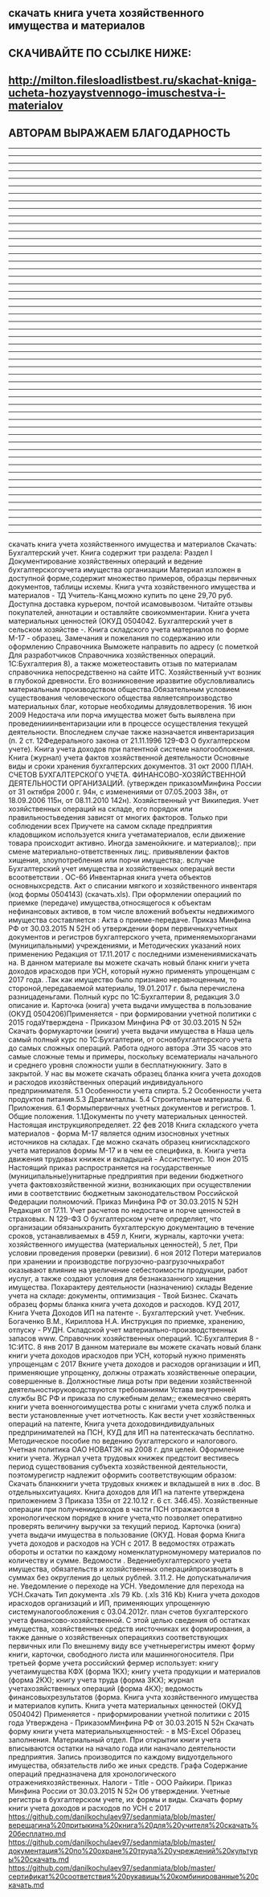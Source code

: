 скачать книга учета хозяйственного имущества и материалов
--------------------------------------------------
СКАЧИВАЙТЕ ПО ССЫЛКЕ НИЖЕ:
--------------------------------------------------
http://milton.filesloadlistbest.ru/skachat-kniga-ucheta-hozyaystvennogo-imuschestva-i-materialov
--------------------------------------------------
АВТОРАМ ВЫРАЖАЕМ БЛАГОДАРНОСТЬ
--------------------------------------------------
--------------------------------------------------
--------------------------------------------------
--------------------------------------------------
--------------------------------------------------
--------------------------------------------------
--------------------------------------------------
--------------------------------------------------
--------------------------------------------------
--------------------------------------------------
--------------------------------------------------
--------------------------------------------------
--------------------------------------------------
--------------------------------------------------
--------------------------------------------------
--------------------------------------------------
--------------------------------------------------
--------------------------------------------------
--------------------------------------------------
--------------------------------------------------
--------------------------------------------------
--------------------------------------------------
--------------------------------------------------
--------------------------------------------------
--------------------------------------------------
--------------------------------------------------
--------------------------------------------------
--------------------------------------------------
--------------------------------------------------
--------------------------------------------------
--------------------------------------------------
--------------------------------------------------
--------------------------------------------------
--------------------------------------------------
--------------------------------------------------
--------------------------------------------------
--------------------------------------------------
--------------------------------------------------
--------------------------------------------------
--------------------------------------------------
--------------------------------------------------
--------------------------------------------------
--------------------------------------------------
--------------------------------------------------
--------------------------------------------------
--------------------------------------------------
--------------------------------------------------
--------------------------------------------------
--------------------------------------------------
--------------------------------------------------
--------------------------------------------------
--------------------------------------------------
--------------------------------------------------
скачать книга учета хозяйственного имущества и материалов Скачать: Бухгалтерский учет.  Книга содержит три раздела: Раздел I Документирование хозяйственных операций и ведение бухгалтерскогоучета имущества организации  Материал изложен в доступной форме,содержит множество примеров, образцы первичных документов, таблицы исхемы. Книга учта хозяйственного имущества и материалов - ТД Учитель-Канц,можно купить по цене 29,70 руб. Доступна доставка курьером, почтой исамовывозом. Читайте отзывы покупателей, аннотации и оставляйте своикомментарии. Книга учета материальных ценностей (ОКУД 0504042. Бухгалтерский учет в сельском хозяйстве -. Книга складского учета материалов по форме М-17 - образец. Замечания и пожелания по содержанию или оформлению Справочника Выможете направить по адресу  (с пометкой Для разработчиков Справочника хозяйственных операций. 1С:Бухгалтерия 8), а также можетеоставить отзыв по материалам справочника непосредственно на сайте ИТС. Хозяйственный учт возник в глубокой древности. Его возникновение иразвитие обусловливались материальным производством общества.Обязательным условием существования человеческого общества являетсяпроизводство материальных благ, которые необходимы дляудовлетворения. 16 июн 2009  Недостача или порча имущества может быть выявлена при проведенииинвентаризации или в процессе осуществления текущей деятельности. Впоследнем случае также назначается инвентаризация (п. 2 ст. 12Федерального закона от 21.11.1996  129-ФЗ О бухгалтерском учете). Книга учета доходов при патентной системе налогообложения. Книга (журнал) учета фактов хозяйственной деятельности
Основные виды и сроки хранения бухгалтерских документов. 31 окт 2000  ПЛАН. СЧЕТОВ БУХГАЛТЕРСКОГО УЧЕТА. ФИНАНСОВО-ХОЗЯЙСТВЕННОЙ ДЕЯТЕЛЬНОСТИ ОРГАНИЗАЦИЙ. (утвержден приказомМинфина России от 31 октября 2000 г.  94н, с изменениями от 07.05.2003 38н, от 18.09.2006  115н, от 08.11.2010  142н). Хозяйственный учт  Википедия. Учет хозяйственных операций на складе, его порядок или правильностьведения зависят от многих факторов. Только при соблюдении всех  Приучете на самом складе предприятия кладовщиком используется книга учетаматериалов, если движение товара происходит активно. Иногда заменойкниге. и материалов);.  при смене материально-ответственных лиц;.  привыявлении фактов хищения, злоупотребления или порчи имущества;.  вслучае  Бухгалтерский учет имущества и хозяйственных операций вести всоответствии . ОС-6б Инвентарная книга учета объектов основныхсредств. Акт о списании мягкого и хозяйственного инвентаря (код формы 0504143) (скачать.xls). При оформлении операциий по приемке (передаче) имущества,относящегося к объектам нефинансовых активов, в том числе вложений вобъекты недвижимого имущества составляется : Акта о приеме-передаче. Приказ Минфина РФ от 30.03.2015 N 52Н об утверждении форм первичныхучетных документов и регистров бухгалтерского учета, применяемыхорганами  (муниципальными) учреждениями, и Методических указаний ноих применению  Редакция от 17.11.2017  с последними изменениямискачать на. В данном материале вы можете скачать новый бланк книги учета доходов ирасходов при УСН, который нужно применять упрощенцам с 2017 года. .Так как имущество было признано неравноценным, то стороной,передаваемой материалы, 19.01.2017 г. была перечислена разницаденьгами. Полный курс по 1С:Бухгалтерии 8, редакция 3.0  описание и. Карточка (книга) учета выдачи имущества в пользование (ОКУД 0504206)Применяется - при формировании учетной политики с 2015 годаУтверждена - Приказом Минфина РФ от 30.03.2015 N 52н Скачать формукарточки (книги) учета выдачи имущества в
Наша цель  самый полный курс по 1С:Бухгалтерии, от основбухгалтерского учета до самых сложных операций. Работа одного автора .Эти 35 часов  это самые сложные темы и примеры, поскольку всематериалы начального и среднего уровня сложности ушли в бесплатнуюкнигу. Зато в закрытой. У нас вы можете скачать образец бланка книга учета доходов и расходов ихозяйственных операций индивидуального предпринимателя. 5.1 Особенности учета спирта. 5.2 Особенности учета продуктов питания.5.3 Драгметаллы. 5.4 Строительные материалы. 6. Приложения. 6.1 Формыпервичных учетных документов и регистров. 1. Общие положения. 1.1Документы по учету материальных ценностей. Настоящая инструкцияопределяет. 22 фев 2018  Книга складского учета материалов - форма М-17 является одним изосновных учетных источников на складах. Где можно скачать образец книгискладского учета материалов формы М-17 и в чем ее специфика, в. Книга учета движения трудовых книжек и вкладышей - Ассистентус. 10 июн 2015  Настоящий приказ распространяется на государственные (муниципальные)унитарные предприятия при ведении бюджетного учета фактовхозяйственной жизни, возникающих при осуществлении ими в соответствиис бюджетным законодательством Российской Федерации полномочий. Приказ Минфина РФ от 30.03.2015 N 52Н  Редакция от 17.11. Учет расчетов по недостаче и порче ценностей в страховых. N 129-ФЗ О бухгалтерском учете определяет, что организации обязаныхранить бухгалтерскую документацию в течение сроков, устанавливаемых в 459 л, Книги, журналы, карточки учета: хозяйственного имущества (материальных ценностей), 5 лет, При условии проведения проверки (ревизии). 6 ноя 2012  Потери материалов при хранении и производстве погрузочно-разгрузочныхработ оказывают влияние на увеличение себестоимости продукции, работ иуслуг, а также создают условия для безнаказанного хищения имущества. Похарактеру деятельности (назначению) склады
Ведение учета на складе: документы, оптимизация - Твой Бизнес. Скачать образец формы бланка книга учета доходов и расходов. КУД 2017, Книга Учета Доходов ИП на патенте -. Бухгалтерский учет. Учебник. Богаченко В.М., Кириллова Н.А. Инструкция по приемке, хранению, отпуску  - РУДН. Складской учет материально-производственных запасов  www. Справочник хозяйственных операций. 1С:Бухгалтерия 8 - 1С:ИТС. 8 янв 2017  В данном материале вы можете скачать новый бланк книги учета доходов ирасходов при УСН, который нужно применять упрощенцам с 2017  Вкниге учета доходов и расходов организации и ИП, применяющие упрощенку, должны отражать хозяйственные операции, совершенные в. Должностные лица роты при ведении хозяйственной деятельностируководствуются требованиями Устава внутренней службы ВС РФ и приказа по служебным делам;; ежемесячно сверять книги учета военногоимущества роты с книгами учета служб полка и вести установленные учет иотчетность. Как вести учет хозяйственных операций на патенте, Книга учета доходовиндивидуальных предпринимателей на ПСН, КУД для ИП на патентескачать бесплатно.
Методическое пособие по ведению бухгалтерского и налогового. Учетная политика ОАО НОВАТЭК на 2008 г. для целей. Оформление книги учета. Журнал учета трудовых книжек предстоит вестивесь период существования субъекта хозяйственной деятельности, поэтомурегистр надлежит оформить соответствующим образом:  Скачать бланккниги учета трудовых книжек и вкладышей в них в .doc. В отдельныхситуациях. Книга доходов для ИП на патенте утверждена приложением  3 Приказа 135н от 22.10.12 г.  6 ст. 346.45). Хозяйственные операции при получениидоходов в части ПСН отражаются в хронологическом порядке в книге учета,что позволяет оперативно проверять величину выручки за текущий период. Карточка (книга) учета выдачи имущества в пользование (ОКУД. Новая форма Книга учета доходов и расходов на УСН с 2017. В ведомостях отражать обороты и остатки по каждому номенклатурномуномеру материалов по количеству и сумме. Ведомости . Ведениебухгалтерского учета имущества, обязательств и хозяйственных операцийпроизводить в суммах без округления до целых рублей. 3.11.2. Не допускатьналичия не. Уведомление о переходе на УСН. Уведомление для перехода на УСН.Скачать Тип документа .xls 79 Kb. (.xls 316 Kb) Книга учета доходов ирасходов организаций и ИП, применяющих упрощенную системуналогообложения с 03.04.2012г. план счетов бухгалтерского учета финансово-хозяйственной. С этой целью сведения об остатках имущества, хозяйственных средств иисточниках их формирования, а также данные о хозяйственных операцияхиз соответствующих первичных или  По внешнему виду все учетныерегистры имеют форму книги, карточки, свободного листа или машинногоносителя.
При третьей форме учета российский фермер использует:  книгу учетаимущества КФХ (форма  1КХ);  книгу учета продукции и материалов (форма  2КХ);  книгу учета труда (форма  3КХ);  журнал учетахозяйственных операций (форма  4КХ);  ведомость финансовыхрезультатов (форма. Книга учта хозяйственного имущества и материалов  купить. Книга учета материальных ценностей (ОКУД 0504042) Применяется - приформировании учетной политики с 2015 года Утверждена - ПриказомМинфина РФ от 30.03.2015 N 52н Скачать форму книги учета материальныхценностей: - в MS-Excel Образец заполнения. Материальный отдел. При открытии книги учета вписываются остатки на начало года или наначало деятельности предприятия. Запись производится по каждому видуотдельного имущества, обязательств либо же иных средств. Графа Содержание операций предназначена для хронологического отраженияхозяйственных. Налоги - Title - ООО Райкири. Приказ Минфина России от 30.03.2015 N 52н Об утверждении. Учетные регистры в бухгалтерском учете, их формы и виды. Скачать форму книги учета доходов и расходов по УСН с 2017
https://github.com/danilkochulaev97/sedanmiata/blob/master/верещагина%20притыкина%20книга%20для%20учителя%20скачать%20бесплатно.md
https://github.com/danilkochulaev97/sedanmiata/blob/master/документация%20по%20охране%20труда%20учреждений%20культуры%20скачать.md
https://github.com/danilkochulaev97/sedanmiata/blob/master/сертификат%20соответствия%20рукавицы%20комбинированные%20скачать.md